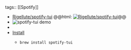 tags:: [[Spotify]]

- [Rigellute/spotify-tui](https://github.com/Rigellute/spotify-tui)
  @@html: <a href="https://github.com/Rigellute/spotify-tui/"><img src="https://github-readme-stats-astronomer.vercel.app/api/pin/?username=Rigellute&repo=spotify-tui&theme=tokyonight" alt="Rigellute/spotify-tui"/></a>@@
- ![spotify-tui demo](https://user-images.githubusercontent.com/12150276/75177190-91d4ab00-572d-11ea-80bd-c5e28c7b17ad.gif)
-
- [Install](https://github.com/Rigellute/spotify-tui/#installation)
	- ```shell
	  brew install spotify-tui
	  ```